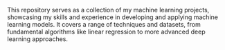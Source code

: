 This repository serves as a collection of my machine learning projects, showcasing my skills and experience in developing and applying machine learning models.  It covers a range of techniques and datasets, from fundamental algorithms like linear regression to more advanced deep learning approaches.

